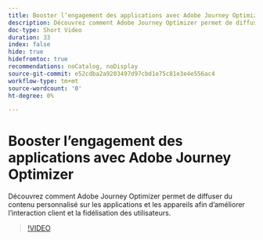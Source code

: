 ```yaml
---
title: Booster l’engagement des applications avec Adobe Journey Optimizer
description: Découvrez comment Adobe Journey Optimizer permet de diffuser du contenu personnalisé sur les applications et les appareils afin d’améliorer l’interaction client et la fidélisation des utilisateurs.
doc-type: Short Video
duration: 33
index: false
hide: true
hidefromtoc: true
recommendations: noCatalog, noDisplay
source-git-commit: e52cdba2a9203497d97cbd1e75c81e3e4e556ac4
workflow-type: tm+mt
source-wordcount: '0'
ht-degree: 0%

---
```



# Booster l’engagement des applications avec Adobe Journey Optimizer

Découvrez comment Adobe Journey Optimizer permet de diffuser du contenu personnalisé sur les applications et les appareils afin d’améliorer l’interaction client et la fidélisation des utilisateurs.

<!-- 72_S603_3442534_32_boost-app-engagement-with-adobe-journey-optimizer -->
>[!VIDEO](https://video.tv.adobe.com/v/3460004/?learn=on&enablevpops=true&captions=fre_fr)
